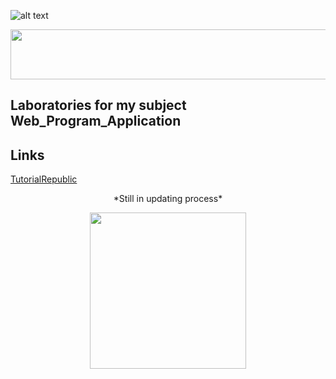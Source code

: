 ![alt text](https://camo.githubusercontent.com/72e5d55be4f08bb5a916962c8ee363f63befdca8/68747470733a2f2f7472617669732d63692e6f72672f61766a696e6465722f4d696e696d616c2d546f646f2e7376673f6272616e63683d6d6173746572)

<img src = "https://thumbs.gfycat.com/AlarmingJaggedAlaskankleekai-size_restricted.gif" width = "800" height = "80"/> 

## Laboratories for my subject Web_Program_Application

## Links
[TutorialRepublic](https://www.tutorialrepublic.com/twitter-bootstrap-tutorial/bootstrap-helper-classes.php)

<p align = "center">
  *Still in updating process*
</p>  

<p align = "center">
  <img src="https://thumbs.gfycat.com/WindyHarmoniousGrouper-small.gif" width="250" height="250"/>
</p>
